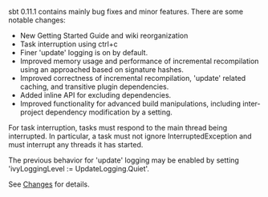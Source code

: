 sbt 0.11.1 contains mainly bug fixes and minor features.  There are some notable changes:

* New Getting Started Guide and wiki reorganization
* Task interruption using ctrl+c
* Finer 'update' logging is on by default.
* Improved memory usage and performance of incremental recompilation using an approached based on signature hashes.
* Improved correctness of incremental recompilation, 'update' related caching, and transitive plugin dependencies.
* Added inline API for excluding dependencies.
* Improved functionality for advanced build manipulations, including inter-project dependency modification by a setting.

For task interruption, tasks must respond to the main thread being interrupted.  In particular, a task must not ignore InterruptedException and must interrupt any threads it has started.

The previous behavior for 'update' logging may be enabled by setting 'ivyLoggingLevel := UpdateLogging.Quiet'.

See [Changes](https://github.com/harrah/xsbt/wiki/Changes) for details.